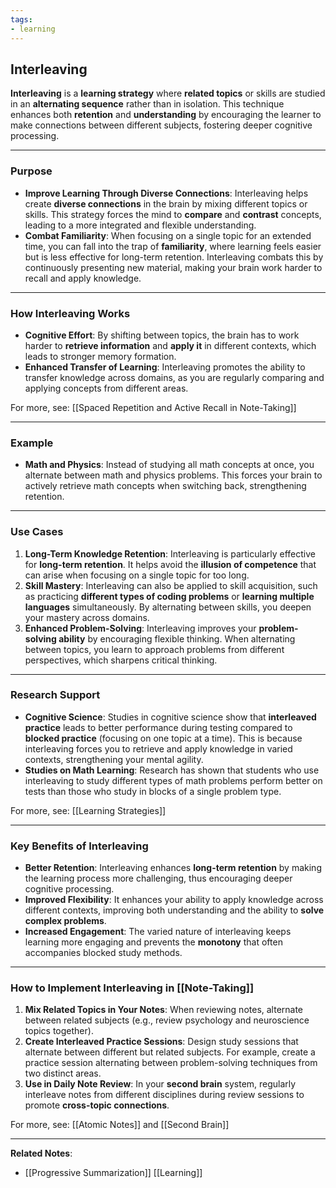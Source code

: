 ```yaml
---
tags:
- learning
---
```


## Interleaving

**Interleaving** is a **learning strategy** where **related topics** or skills are studied in an **alternating sequence** rather than in isolation. This technique enhances both **retention** and **understanding** by encouraging the learner to make connections between different subjects, fostering deeper cognitive processing.

---

### Purpose

- **Improve Learning Through Diverse Connections**: Interleaving helps create **diverse connections** in the brain by mixing different topics or skills. This strategy forces the mind to **compare** and **contrast** concepts, leading to a more integrated and flexible understanding.
- **Combat Familiarity**: When focusing on a single topic for an extended time, you can fall into the trap of **familiarity**, where learning feels easier but is less effective for long-term retention. Interleaving combats this by continuously presenting new material, making your brain work harder to recall and apply knowledge.

---

### How Interleaving Works

- **Cognitive Effort**: By shifting between topics, the brain has to work harder to **retrieve information** and **apply it** in different contexts, which leads to stronger memory formation.
- **Enhanced Transfer of Learning**: Interleaving promotes the ability to transfer knowledge across domains, as you are regularly comparing and applying concepts from different areas.

For more, see: [[Spaced Repetition and Active Recall in Note-Taking]]

---

### Example

- **Math and Physics**: Instead of studying all math concepts at once, you alternate between math and physics problems. This forces your brain to actively retrieve math concepts when switching back, strengthening retention.

---

### Use Cases

1. **Long-Term Knowledge Retention**: Interleaving is particularly effective for **long-term retention**. It helps avoid the **illusion of competence** that can arise when focusing on a single topic for too long.
2. **Skill Mastery**: Interleaving can also be applied to skill acquisition, such as practicing **different types of coding problems** or **learning multiple languages** simultaneously. By alternating between skills, you deepen your mastery across domains.
3. **Enhanced Problem-Solving**: Interleaving improves your **problem-solving ability** by encouraging flexible thinking. When alternating between topics, you learn to approach problems from different perspectives, which sharpens critical thinking.

---

### Research Support

- **Cognitive Science**: Studies in cognitive science show that **interleaved practice** leads to better performance during testing compared to **blocked practice** (focusing on one topic at a time). This is because interleaving forces you to retrieve and apply knowledge in varied contexts, strengthening your mental agility.
- **Studies on Math Learning**: Research has shown that students who use interleaving to study different types of math problems perform better on tests than those who study in blocks of a single problem type.

For more, see: [[Learning Strategies]]

---

### Key Benefits of Interleaving

- **Better Retention**: Interleaving enhances **long-term retention** by making the learning process more challenging, thus encouraging deeper cognitive processing.
- **Improved Flexibility**: It enhances your ability to apply knowledge across different contexts, improving both understanding and the ability to **solve complex problems**.
- **Increased Engagement**: The varied nature of interleaving keeps learning more engaging and prevents the **monotony** that often accompanies blocked study methods.

---

### How to Implement Interleaving in [[Note-Taking]]

1. **Mix Related Topics in Your Notes**: When reviewing notes, alternate between related subjects (e.g., review psychology and neuroscience topics together).
2. **Create Interleaved Practice Sessions**: Design study sessions that alternate between different but related subjects. For example, create a practice session alternating between problem-solving techniques from two distinct areas.
3. **Use in Daily Note Review**: In your **second brain** system, regularly interleave notes from different disciplines during review sessions to promote **cross-topic connections**.

For more, see: [[Atomic Notes]] and [[Second Brain]]

---

**Related Notes**:

- [[Progressive Summarization]]   [[Learning]]

